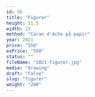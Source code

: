 ```yaml
---
id: 56
title: "Figurer"
height: 31,5
width: 23
method: "Caran d'Ache på papir"
year: 2021
price: "550"
exPrice: "550"
status: ""
fileName: "2021-figurer.jpg"
medie: "drawing"
draft: "False"
slug: "figurer"
weight: "240"
---
```

